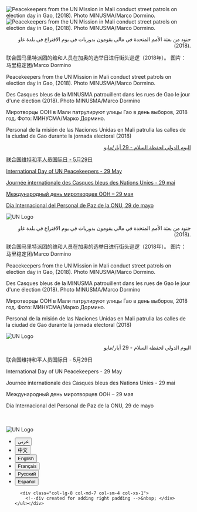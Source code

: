 <html><head>
<title>Welcome to the United Nations</title>
<meta http-equiv="X-UA-Compatible" content="IE=edge">
<meta charset="UTF-8">
<meta name="viewport" content="width=device-width, initial-scale=1">
<meta name="msvalidate.01" content="4810E42D0C6EFA40969557F307A275F0">
<meta name="dc.title" content="Welcome to the United Nations">
<meta name="dc.subject" content="Welcome to the United Nations, it's your world.">
<meta name="dc.description" content="Welcome to the United Nations, it's your world.">
<meta name="dc.publisher" content="United Nations">
<meta name="dc.format" content="text/html">
<meta name="dc.language" content="EN">
<meta name="dc.rights" content="United Nations © Copyright 2020">
<meta property="og:title" content="Welcome to the United Nations">
<meta property="og:url" content="http://www.un.org">
<meta property="og:image" content="https://www.un.org/sites/un2.un.org/files/29091509397_319fc5244e_k_bis.jpg">
<meta property="og:image:secure_url" content="https://www.un.org/sites/un2.un.org/files/29091509397_319fc5244e_k_bis.jpg">
<link rel="stylesheet" href="https://www.un.org/en/events/global-assets/bootstrap-3.3.5-dist/css/bootstrap.min.css">
<link rel="stylesheet" href="https://www.un.org/en/events/global-assets/bootstrap-3.3.5-dist/css/bootstrap-theme.min.css">
<link rel="stylesheet" href="https://maxcdn.bootstrapcdn.com/font-awesome/4.6.3/css/font-awesome.min.css">
<link rel="stylesheet" href="//fonts.googleapis.com/css?family=Roboto:400,100,100italic,300,300italic,400italic,500,500italic,700,700italic,900,900italic" media="all">
<link rel="stylesheet" href="https://www.un.org/en/events/global-assets/css/flying-focus.css">
<link rel="stylesheet" href="https://www.un.org/fr/images/splash/animate.css">
<link rel="stylesheet" href="https://www.un.org/fr/images/splash/splash-specific.css">
<link rel="stylesheet" href="https://www.un.org/fr/images/splash/image-position-mobile.css">
<link rel="shortcut icon" href="https://www.un.org/sites/un2.un.org/themes/bootstrap_un2/favicon.ico" type="image/vnd.microsoft.icon">
<script type="text/javascript" async="" src="https://ssl.google-analytics.com/ga.js"></script><script src="//code.jquery.com/jquery-1.10.1.min.js"></script>
<style></style>
<meta name="viewport" content="width=device-width, initial-scale=1"><script type="text/javascript">
  (function(i,s,o,g,r,a,m){i["GoogleAnalyticsObject"]=r;i[r]=i[r]||function(){(i[r].q=i[r].q||[]).push(arguments)},i[r].l=1*new Date();a=s.createElement(o),m=s.getElementsByTagName(o)[0];a.async=1;a.src=g;m.parentNode.insertBefore(a,m)})(window,document,"script","https://www.google-analytics.com/analytics.js","ga");ga("create", "UA-4803886-1", "auto");ga("set", "anonymizeIp", true);ga("send", "pageview");ga("propertyTracker.send", "pageview");
</script>
</head>

<body style="">
<div id="full-screen">   <img id="bg-img" class="bg img-responsive" src="https://www.un.org/sites/un2.un.org/files/29091509397_319fc5244e_k_bis.jpg" alt="Peacekeepers from the UN Mission in Mali conduct street patrols on election day in Gao, (2018). Photo MINUSMA/Marco Dormino."> 
  <img id="bg-img-mobile" class="img-responsive" src="https://www.un.org/sites/un2.un.org/files/29091509397_319fc5244e_k_bis.jpg" alt="Peacekeepers from the UN Mission in Mali conduct street patrols on election day in Gao, (2018). Photo MINUSMA/Marco Dormino.">
  <div class="top-right-question animated16 fadeInUpBig" aria-hidden="true"></div>
  <div class="top-right-question-mobile more animated16 fadeInUpBig" aria-hidden="true"></div>
  <div class="bottom-right-c animated16 fadeInDownBig" aria-hidden="true"></div>
  <div class="bottom-right-c-mobile more animated16 fadeInDownBig" aria-hidden="true"></div>
  <div id="imageDescription" class="triangle-border right">
    <div class="dark-bg ar-desc">
      <p style="text-align:right;">جنود من بعثة الأمم المتحدة في مالي يقومون بدوريات في يوم الاقتراع في بلدة غاو (2018). </p>
    </div>
    <div class="light-bg zh-desc">
      <p>联合国马里特派团的维和人员在加奥的选举日进行街头巡逻（2018年）。 图片：马里稳定团/Marco Dormino</p>
    </div>
    <div class="dark-bg en-desc">
      <p>Peacekeepers from the UN Mission in Mali conduct street patrols on election day in Gao, (2018). Photo MINUSMA/Marco Dormino.</p>
    </div>
    <div class="light-bg fr-desc">
      <p>Des Casques bleus de la MINUSMA patrouillent dans les rues de Gao le jour d'une élection (2018). Photo MINUSMA/Marco Dormino</p>
    </div>
    <div class="dark-bg ru-desc">
      <p>Миротворцы ООН в Мали патрулируют улицы Гао в день выборов, 2018 год. Фото: МИНУСМА/Марко Дормино.</p>
    </div>
    <div class="light-bg es-desc">
      <p>Personal de la misión de las Naciones Unidas en Mali patrulla las calles de la ciudad de Gao durante la jornada electoral (2018)</p>
    </div>
  </div>
  <div id="siteDescDescription" class="triangle-border right">
    <div class="dark-bg ar-desc">
      <p style="text-align:right;"><a href="https://www.un.org/ar/observances/peacekeepers-day">اليوم الدولي لحفظة السلام - 29 أيار/مايو</a></p>
    </div>
    <div class="light-bg zh-desc">
      <p><a href="https://www.un.org/zh/observances/peacekeepers-day">联合国维持和平人员国际日 - 5月29日</a></p>
    </div>
    <div class="dark-bg en-desc">
      <p><a href="https://www.un.org/en/observances/peacekeepers-day">International Day of UN Peacekeepers - 29 May</a></p>
    </div>
    <div class="light-bg fr-desc">
      <p><a href="https://www.un.org/fr/observances/peacekeepers-day">Journée internationale des Casques bleus des Nations Unies - 29 mai</a></p>
    </div>
    <div class="dark-bg ru-desc">
      <p><a href="https://www.un.org/ru/observances/peacekeepers-day">Международный день миротворцев ООН – 29 мая</a></p>
    </div>
    <div class="light-bg es-desc">
      <p><a href="https://www.un.org/es/observances/peacekeepers-day">Día Internacional del Personal de Paz de la ONU, 29 de mayo</a></p>
    </div>
  </div>
  <div id="imageDescription-mobile" class="">
    <div class="row">
      <div class="col-sm-12">
        <div id="desc-header"><img class="img-responsive un-logo animated10 fadeIn" src="https://www.un.org/en/img/splash/un-logo.png" alt="UN Logo"></div>
      </div>
    </div>
    <div class="row desc-mobile-text">
      <div class="col-sm-12">
        <div class="descItem dark-bg-mobile ar-desc">
          <p style="text-align:right;">جنود من بعثة الأمم المتحدة في مالي يقومون بدوريات في يوم الاقتراع في بلدة غاو (2018). </p>
        </div>
        <div class="descItem light-bg-mobile zh-desc">
          <p>联合国马里特派团的维和人员在加奥的选举日进行街头巡逻（2018年）。 图片：马里稳定团/Marco Dormino</p>
        </div>
        <div class="descItem dark-bg-mobile en-desc">
          <p>Peacekeepers from the UN Mission in Mali conduct street patrols on election day in Gao, (2018). Photo MINUSMA/Marco Dormino.</p>
        </div>
        <div class="descItem light-bg-mobile fr-desc">
          <p>Des Casques bleus de la MINUSMA patrouillent dans les rues de Gao le jour d'une élection (2018). Photo MINUSMA/Marco Dormino</p>
        </div>
        <div class="descItem dark-bg-mobile ru-desc">
          <p>Миротворцы ООН в Мали патрулируют улицы Гао в день выборов, 2018 год. Фото: МИНУСМА/Марко Дормино.</p>
        </div>
        <div class="descItem light-bg-mobile es-desc">
          <p>Personal de la misión de las Naciones Unidas en Mali patrulla las calles de la ciudad de Gao durante la jornada electoral (2018)</p>
        </div>
      </div>
    </div>
  </div>

  <div id="siteDescDescription-mobile" class="">
    <div class="row">
      <div class="col-sm-12">
        <div id="desc-header"><img class="img-responsive un-logo animated10 fadeIn" src="https://www.un.org/en/img/splash/un-logo.png" alt="UN Logo"></div>
      </div>
    </div>
    <div class="row desc-mobile-text">
      <div class="col-sm-12">
        <div class="descItem dark-bg-mobile ar-desc">
          <p style="text-align:right;">اليوم الدولي لحفظة السلام - 29 أيار/مايو</p>
        </div>
        <div class="descItem light-bg-mobile zh-desc">
          <p>联合国维持和平人员国际日 - 5月29日</p>
        </div>
        <div class="descItem dark-bg-mobile en-desc">
          <p>International Day of UN Peacekeepers - 29 May</p>
        </div>
        <div class="descItem light-bg-mobile fr-desc">
          <p>Journée internationale des Casques bleus des Nations Unies - 29 mai</p>
        </div>
        <div class="descItem dark-bg-mobile ru-desc">
          <p>Международный день миротворцев ООН – 29 мая</p>
        </div>
        <div class="descItem light-bg-mobile es-desc">
          <p>Día Internacional del Personal de Paz de la ONU, 29 de mayo</p>
        </div>
      </div>
    </div>
  </div>

  <div class="container-fluid">
    <div class="row">
      <div class="col-lg-1 col-md-1 col-sm-4 col-xs-1"> 
        <!--div created for adding left padding -->&nbsp; </div>
      <div id="white-stripe-container" class="col-lg-3 col-md-4 col-sm-4 col-xs-10">
        <div class="white-vertical-stripe animated10 fadeInDown75">&nbsp; </div>
        <div class="languages-wrapper"> <img class="img-responsive un-logo animated10 fadeIn" src="https://www.un.org/en/img/splash/un-logo.png" alt="UN Logo">
          <ul class="language-menu">
            <li lang="ar"> <a href="/ar/">
              <button class="ar btn un-language-btn animated10 fadeInUp" lang="ar">عربي</button>
              </a> </li>
            <li lang="zh"> <a href="/zh/">
              <button class="zh btn un-language-btn animated11 fadeInUp" lang="zh">中文</button>
              </a> </li>
            <li lang="en"> <a href="/en/">
              <button class="en btn un-language-btn animated12 fadeInUp" lang="en">English</button>
              </a> </li>
            <li lang="fr"> <a href="/fr/">
              <button class="fr btn un-language-btn animated13 fadeInUp" lang="fr">Français</button>
              </a> </li>
            <li lang="ru"> <a href="/ru/">
              <button class="ru btn un-language-btn animated14 fadeInUp" lang="ru">Русский</button>
              </a> </li>
            <li lang="es"> <a href="/es/">
              <button class="es btn un-language-btn animated15 fadeInUp" lang="es">Español</button>
              </a> </li>
      
      <div class="col-lg-8 col-md-7 col-sm-4 col-xs-1"> 
        <!--div created for adding right padding -->&nbsp; </div>
    </ul></div>
  </div>
</div>
<script src="/fr/images/splash/splash.js"></script>

</div></div></body></html>  
